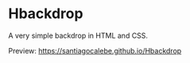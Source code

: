 # Hbackdrop
A very simple backdrop in HTML and CSS.

Preview:
https://santiagocalebe.github.io/Hbackdrop
